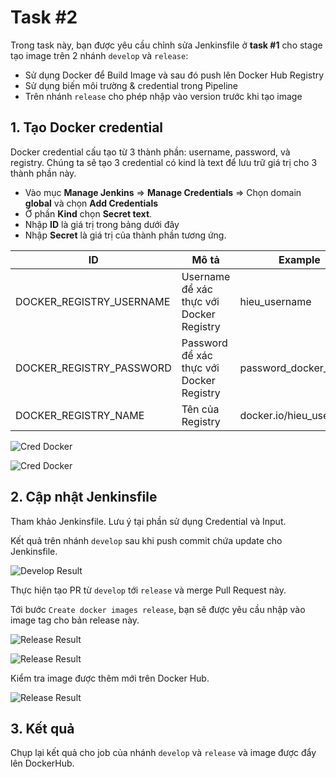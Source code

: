   
# Task #2  

Trong task này, bạn được yêu cầu chỉnh sửa Jenkinsfile ở **task #1** cho stage tạo image trên 2 nhánh `develop` và `release`:
- Sử dụng Docker để Build Image và sau đó push lên Docker Hub Registry
- Sử dụng biến môi trường & credential trong Pipeline
- Trên nhánh `release` cho phép nhập vào version trước khi tạo image

## 1. Tạo Docker credential

Docker credential cấu tạo từ 3 thành phần: username, password, và registry. Chúng ta sẽ tạo 3 credential có kind là text để lưu trữ giá trị cho 3 thành phần này.
- Vào mục **Manage Jenkins** => **Manage Credentials** =>  Chọn domain **global** và chọn **Add Credentials**  
- Ở phần **Kind** chọn **Secret text**.
- Nhập **ID** là giá trị trong bảng dưới đây
- Nhập **Secret** là giá trị của thành phần tương ứng.

| ID | Mô tả  | Example | Syntax
|--|--|--|--|
| DOCKER_REGISTRY_USERNAME | Username để xác thực với Docker Registry | hieu_username | username
| DOCKER_REGISTRY_PASSWORD| Password để xác thực với Docker Registry |  password_docker_hub | password
| DOCKER_REGISTRY_NAME| Tên của Registry | docker.io/hieu_username | domainRegistry/username
<!-- domainRegistry/username/repository:tag -->

![Cred Docker](../images/cred_docker_name.png)

![Cred Docker](../images/cred_result.png)

## 2. Cập nhật Jenkinsfile

Tham khảo Jenkinsfile. Lưu ý tại phần sử dụng Credential và Input.

Kết quả trên nhánh `develop` sau khi push commit chứa update cho Jenkinsfile.

![Develop Result](../images/dev_2_result.png)

Thực hiện tạo PR từ `develop` tới `release` và merge Pull Request này.


Tới bước `Create docker images release`, bạn sẽ được yêu cầu nhập vào image tag cho bản release này.

![Release Result](../images/release_2_enter.png)

![Release Result](../images/release_2_result.png)

Kiểm tra image được thêm mới trên Docker Hub.

![Release Result](../images/docker_image.png)

## 3. Kết quả

Chụp lại kết quả cho job của nhánh `develop` và `release` và image được đẩy lên DockerHub.